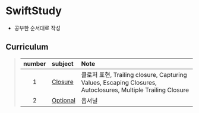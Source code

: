 # SwiftStudy
* 공부한 순서대로 작성
## Curriculum
  > | number | subject | Note |
  > |:---:| :--- | :--- |
  > |1|[Closure](https://github.com/kanghuiseon/SwiftStudy/blob/master/01_Closure/01_Closure.md) | 클로저 표현, Trailing closure, Capturing Values, Escaping Closures, Autoclosures, Multiple Trailing Closure |
  > |2|[Optional](https://github.com/kanghuiseon/SwiftStudy/blob/master/02_Optional/02_Optional.md) | 옵셔널 |
